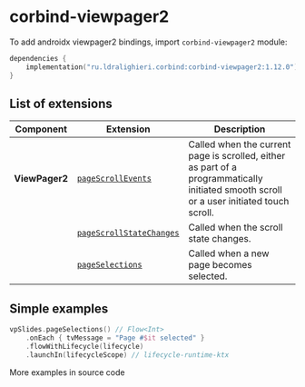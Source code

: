 ﻿
# corbind-viewpager2

To add androidx viewpager2 bindings, import `corbind-viewpager2` module:

```kotlin
dependencies {
    implementation("ru.ldralighieri.corbind:corbind-viewpager2:1.12.0")
}
```

## List of extensions

| Component      | Extension                                                     | Description                                                                                                                              |
|----------------|---------------------------------------------------------------|------------------------------------------------------------------------------------------------------------------------------------------|
| **ViewPager2** | [`pageScrollEvents`][ViewPager2_pageScrollEvents]             | Called when the current page is scrolled, either as part of a programmatically initiated smooth scroll or a user initiated touch scroll. |
|                | [`pageScrollStateChanges`][ViewPager2_pageScrollStateChanges] | Called when the scroll state changes.                                                                                                    |
|                | [`pageSelections`][ViewPager2_pageSelections]                 | Called when a new page becomes selected.                                                                                                 |

## Simple examples

```kotlin
vpSlides.pageSelections() // Flow<Int>
    .onEach { tvMessage = "Page #$it selected" }
    .flowWithLifecycle(lifecycle)
    .launchIn(lifecycleScope) // lifecycle-runtime-ktx
```

More examples in source code

[ViewPager2_pageScrollEvents]: https://github.com/LDRAlighieri/Corbind/blob/master/corbind-viewpager2/src/main/kotlin/ru/ldralighieri/corbind/viewpager2/ViewPager2PageScrollEvents.kt
[ViewPager2_pageScrollStateChanges]: https://github.com/LDRAlighieri/Corbind/blob/master/corbind-viewpager2/src/main/kotlin/ru/ldralighieri/corbind/viewpager2/ViewPager2PageScrollStateChanges.kt
[ViewPager2_pageSelections]: https://github.com/LDRAlighieri/Corbind/blob/master/corbind-viewpager2/src/main/kotlin/ru/ldralighieri/corbind/viewpager2/ViewPager2PageSelections.kt
